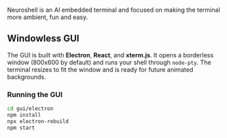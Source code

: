 Neuroshell is an AI embedded terminal and focused on making the terminal more ambient, fun and easy.

## Windowless GUI

The GUI is built with **Electron**, **React**, and **xterm.js**. It opens a borderless window (800x600 by default) and runs your shell through `node-pty`. The terminal resizes to fit the window and is ready for future animated backgrounds.

### Running the GUI

```bash
cd gui/electron
npm install
npx electron-rebuild
npm start
```
